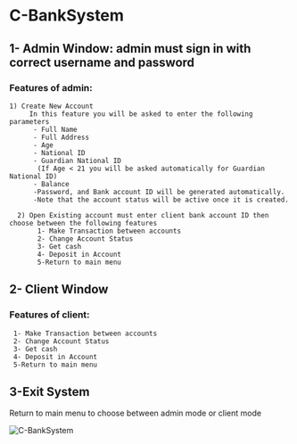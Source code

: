 # **C-BankSystem**

## **1- Admin Window:** admin must sign in with correct username and password
	
### Features of admin:
	1) Create New Account
     	 In this feature you will be asked to enter the following parameters
	      - Full Name
	      - Full Address
	      - Age
	      - National ID
	      - Guardian National ID
	       (If Age < 21 you will be asked automatically for Guardian National ID)
	      - Balance
	      -Password, and Bank account ID will be generated automatically.
	      -Note that the account status will be active once it is created.

      2) Open Existing account must enter client bank account ID then choose between the following features
	       1- Make Transaction between accounts
	       2- Change Account Status
	       3- Get cash
	       4- Deposit in Account
	       5-Return to main menu

## **2- Client Window**

### Features of client:
     1- Make Transaction between accounts
     2- Change Account Status
     3- Get cash
     4- Deposit in Account
     5-Return to main menu
     
## **3-Exit System** 
Return to main menu to choose between admin mode or client mode


![C-BankSystem](https://user-images.githubusercontent.com/115734048/212437872-10d87eec-9e09-4a9e-9715-bb58b7a702ef.gif)

